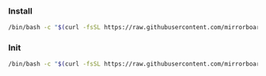 ### Install

```bash
/bin/bash -c "$(curl -fsSL https://raw.githubusercontent.com/mirrorboards/mctl/refs/heads/main/install.sh)"`
```

### Init

```bash
/bin/bash -c "$(curl -fsSL https://raw.githubusercontent.com/mirrorboards/mctl/refs/heads/main/init.sh)"`
```
